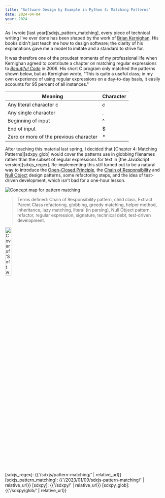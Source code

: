 ```yaml
---
title: "Software Design by Example in Python 4: Matching Patterns"
date: 2024-04-04
year: 2024
---
```


As I wrote [last year][sdxjs_pattern_matching],
every piece of technical writing I've ever done has been shaped by the work of
[Brian Kernighan][kernighan].
His books didn't just teach me how to design software;
the clarity of his explanations gave me a model to imitate and a standard to strive for.

It was therefore one of the proudest moments of my professional life
when Kernighan agreed to contribute a chapter on matching regular expressions to [*Beautiful Code*][bc] in 2006.
His short C program only matched the patterns shown below,
but as Kernighan wrote,
"This is quite a useful class;
in my own experience of using regular expressions on a day-to-day basis,
it easily accounts for 95 percent of all instances."

<div align="center" markdown="1">

| Meaning | Character |
| ------- | --------- |
| Any literal character *c* | *c* |
| Any single character | . |
| Beginning of input | ^ |
| End of input | $ |
| Zero or more of the previous character | * |

</div>

After teaching this material last spring,
I decided that [Chapter 4: Matching Patterns][sdxpy_glob] would cover the patterns use in globbing filenames
rather than the subset of regular expressions for text in [the JavaScript version][sdxjs_regex].
Re-implementing this still turned out to be
a natural way to introduce the [Open-Closed Principle][open_closed],
the [Chain of Responsibility][chain] and [Null Object][null_object] design patterns,
some refactoring steps,
and the idea of test-driven development,
which isn't bad for a one-hour lesson.

<img class="centered" src="{{'/sdxpy/glob/concept_map.svg' | relative_url}}" alt="Concept map for pattern matching"/>

> Terms defined: Chain of Responsibility pattern, child class, Extract Parent Class refactoring, globbing, greedy matching, helper method, inheritance, lazy matching, literal (in parsing), Null Object pattern, refactor, regular expression, signature, technical debt, test-driven development.

<a href="https://www.routledge.com/Software-Design-by-Example-A-Tool-Based-Introduction-with-Python/Wilson/p/book/9781032725215"><img src="{{'/sdxpy/sdxpy-cover.png' | relative_url}}" alt="Cover of 'Software Design by Example'" width="20%" class="centered">
</a>

[bc]: https://www.oreilly.com/library/view/beautiful-code/9780596510046/
[chain]: https://en.wikipedia.org/wiki/Chain-of-responsibility_pattern
[kernighan]: https://www.cs.princeton.edu/~bwk/
[null_object]: https://en.wikipedia.org/wiki/Null_object_pattern
[open_closed]: https://en.wikipedia.org/wiki/Open%E2%80%93closed_principle
[sdxjs_regex]: {{'/sdxjs/pattern-matching/' | relative_url}}
[sdxjs_pattern_matching]: {{'/2023/01/09/sdxjs-pattern-matching/' | relative_url}}
[sdxpy]: {{'/sdxpy/' | relative_url}}
[sdxpy_glob]: {{'/sdxpy/glob/' | relative_url}}
